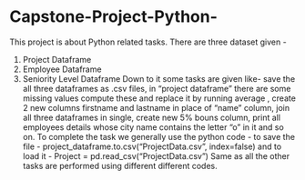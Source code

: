 # Capstone-Project-Python-
This project is about Python related tasks. There are three dataset given -
1. Project Dataframe 
2. Employee Dataframe
3. Seniority Level Dataframe
Down to it some tasks are given like- save the all three dataframes as .csv files, in “project dataframe” there are some missing values compute these and replace it by running average , create 2 new columns firstname and lastname in place of “name” column, join all three dataframes in single, create new 5% bouns column, print all employees details whose city name contains the letter “o” in it and so on. 
To complete the task we generally use the python code - to save the file - project_dataframe.to.csv(“ProjectData.csv”, index=false) and to load it - Project = pd.read_csv(“ProjectData.csv”) 
Same as all the other tasks are performed using different different codes.
